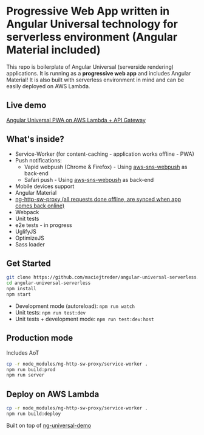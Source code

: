 # Progressive Web App written in Angular Universal technology for serverless environment (Angular Material included)
This repo is boilerplate of Angular Universal (serverside rendering) applications.
It is running as a **progressive web app** and includes Angular Material!
It is also built with serverless environment in mind and can be easily deployed on AWS Lambda.

## Live demo
[Angular Universal PWA on AWS Lambda + API Gateway](https://www.angular-universal-pwa.maciejtreder.com)

## What's inside?
* Service-Worker (for content-caching - application works offline - PWA)
* Push notifications:
    * Vapid webpush (Chrome & Firefox) - Using [aws-sns-webpush](https://github.com/maciejtreder/aws-sns-webpush) as back-end
    * Safari push - Using [aws-sns-webpush](https://github.com/maciejtreder/aws-sns-webpush) as back-end
* Mobile devices support
* Angular Material
* [ng-http-sw-proxy (all requests done offline, are synced when app comes back online)](https://github.com/maciejtreder/ng-http-sw-proxy)
* Webpack
* Unit tests
* e2e tests - in progress
* UglifyJS
* OptimizeJS
* Sass loader


## Get Started
```sh
git clone https://github.com/maciejtreder/angular-universal-serverless.git
cd angular-universal-serverless
npm install
npm start
```
* Development mode (autoreload): ```npm run watch```
* Unit tests: ```npm run test:dev```
* Unit tests + development mode: ```npm run test:dev:host```


## Production mode
Includes AoT
```sh
cp -r node_modules/ng-http-sw-proxy/service-worker .
npm run build:prod
npm run server
```

## Deploy on AWS Lambda
```sh
cp -r node_modules/ng-http-sw-proxy/service-worker .
npm run build:deploy
```

Built on top of [ng-universal-demo](https://github.com/FrozenPandaz/ng-universal-demo)
